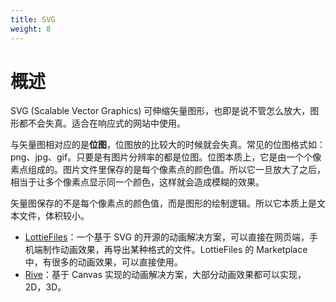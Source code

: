 ```yaml
---
title: SVG
weight: 8
---
```


# 概述

SVG (Scalable Vector Graphics) 可伸缩矢量图形，也即是说不管怎么放大，图形都不会失真。适合在响应式的网站中使用。

与矢量图相对应的是**位图**，位图放的比较大的时候就会失真。常见的位图格式如：png、jpg、gif。只要是有图片分辨率的都是位图。位图本质上，它是由一个个像素点组成的。图片文件里保存的是每个像素点的颜色值。所以它一旦放大了之后，相当于让多个像素点显示同一个颜色，这样就会造成模糊的效果。

矢量图保存的不是每个像素点的颜色值，而是图形的绘制逻辑。所以它本质上是文本文件，体积较小。


- [LottieFiles](https://lottiefiles.com)：一个基于 SVG 的开源的动画解决方案，可以直接在网页端，手机端制作动画效果，再导出某种格式的文件。LottieFiles 的 Marketplace 中，有很多的动画效果，可以直接使用。
- [Rive](httpd://rive.app)：基于 Canvas 实现的动画解决方案，大部分动画效果都可以实现，2D，3D。
